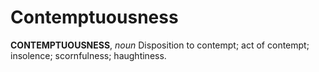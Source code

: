 # Contemptuousness

**CONTEMPTUOUSNESS**, _noun_ Disposition to contempt; act of contempt; insolence; scornfulness; haughtiness.